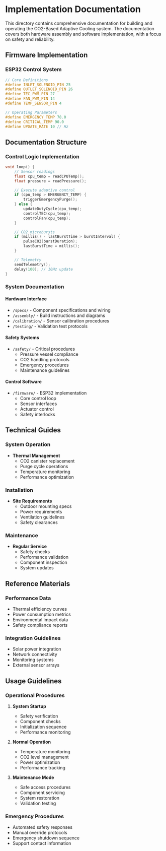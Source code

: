 # Implementation Documentation

This directory contains comprehensive documentation for building and operating the CO2-Based Adaptive Cooling system. The documentation covers both hardware assembly and software implementation, with a focus on safety and reliability.

## Firmware Implementation

### ESP32 Control System
```cpp
// Core Definitions
#define INLET_SOLENOID_PIN 25
#define OUTLET_SOLENOID_PIN 26
#define TEC_PWM_PIN 27
#define FAN_PWM_PIN 14
#define TEMP_SENSOR_PIN 4

// Operating Parameters
#define EMERGENCY_TEMP 78.0
#define CRITICAL_TEMP 90.0
#define UPDATE_RATE 10 // Hz
```

## Documentation Structure

### Control Logic Implementation
```cpp
void loop() {
    // Sensor readings
    float cpu_temp = readCPUTemp();
    float pressure = readPressure();

    // Execute adaptive control
    if (cpu_temp > EMERGENCY_TEMP) {
        triggerEmergencyPurge();
    } else {
        updateDutyCycle(cpu_temp);
        controlTEC(cpu_temp);
        controlFan(cpu_temp);
    }

    // CO2 microbursts
    if (millis() - lastBurstTime > burstInterval) {
        pulseCO2(burstDuration);
        lastBurstTime = millis();
    }

    // Telemetry
    sendTelemetry();
    delay(100); // 10Hz update
}
```

### System Documentation

#### Hardware Interface
- `/specs/` - Component specifications and wiring
- `/assembly/` - Build instructions and diagrams
- `/calibration/` - Sensor calibration procedures
- `/testing/` - Validation test protocols

#### Safety Systems
- `/safety/` - Critical procedures
  - Pressure vessel compliance
  - CO2 handling protocols
  - Emergency procedures
  - Maintenance guidelines

#### Control Software
- `/firmware/` - ESP32 implementation
  - Core control loop
  - Sensor interfaces
  - Actuator control
  - Safety interlocks

## Technical Guides

### System Operation
- **Thermal Management**
  - CO2 canister replacement
  - Purge cycle operations
  - Temperature monitoring
  - Performance optimization

### Installation
- **Site Requirements**
  - Outdoor mounting specs
  - Power requirements
  - Ventilation guidelines
  - Safety clearances

### Maintenance
- **Regular Service**
  - Safety checks
  - Performance validation
  - Component inspection
  - System updates

## Reference Materials

### Performance Data
- Thermal efficiency curves
- Power consumption metrics
- Environmental impact data
- Safety compliance reports

### Integration Guidelines
- Solar power integration
- Network connectivity
- Monitoring systems
- External sensor arrays

## Usage Guidelines

### Operational Procedures
1. **System Startup**
   - Safety verification
   - Component checks
   - Initialization sequence
   - Performance monitoring

2. **Normal Operation**
   - Temperature monitoring
   - CO2 level management
   - Power optimization
   - Performance tracking

3. **Maintenance Mode**
   - Safe access procedures
   - Component servicing
   - System restoration
   - Validation testing

### Emergency Procedures
- Automated safety responses
- Manual override protocols
- Emergency shutdown sequence
- Support contact information
